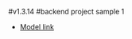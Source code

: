 #v1.3.14
#backend project sample 1

- [Model link](https://app.eraser.io/workspace/YtPqZ1VogxGy1jzIDkzj)